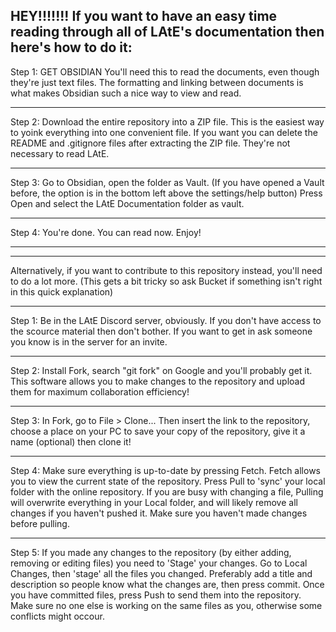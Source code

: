 HEY!!!!!!!
If you want to have an easy time reading through all of LAtE's documentation then here's how to do it:
---------------------------------------

Step 1: GET OBSIDIAN
You'll need this to read the documents, even though they're just text files.
The formatting and linking between documents is what makes Obsidian such a nice way to view and read.

---------------------------------------

Step 2: Download the entire repository into a ZIP file.
This is the easiest way to yoink everything into one convenient file.
If you want you can delete the README and .gitignore files after extracting the ZIP file. They're not necessary to read LAtE.

---------------------------------------

Step 3: Go to Obsidian, open the folder as Vault.
(If you have opened a Vault before, the option is in the bottom left above the settings/help button)
Press Open and select the LAtE Documentation folder as vault.

---------------------------------------

Step 4: You're done. You can read now. Enjoy!

---------------------------------------
---------------------------------------

Alternatively, if you want to contribute to this repository instead, you'll need to do a lot more.
(This gets a bit tricky so ask Bucket if something isn't right in this quick explanation)

---------------------------------------

Step 1: Be in the LAtE Discord server, obviously. If you don't have access to the scource material then don't bother.
If you want to get in ask someone you know is in the server for an invite.

---------------------------------------

Step 2: Install Fork, search "git fork" on Google and you'll probably get it.
This software allows you to make changes to the repository and upload them for maximum collaboration efficiency!

---------------------------------------

Step 3: In Fork, go to File > Clone...
Then insert the link to the repository, choose a place on your PC to save your copy of the repository, give it a name (optional) then clone it!

---------------------------------------

Step 4: Make sure everything is up-to-date by pressing Fetch. Fetch allows you to view the current state of the repository. Press Pull to 'sync' your local folder with the online repository.
If you are busy with changing a file, Pulling will overwrite everything in your Local folder, and will likely remove all changes if you haven't pushed it. Make sure you haven't made changes before pulling.

---------------------------------------

Step 5: If you made any changes to the repository (by either adding, removing or editing files) you need to 'Stage' your changes. Go to Local Changes, then 'stage' all the files you changed.
Preferably add a title and description so people know what the changes are, then press commit.
Once you have committed files, press Push to send them into the repository. Make sure no one else is working on the same files as you, otherwise some conflicts might occour.
